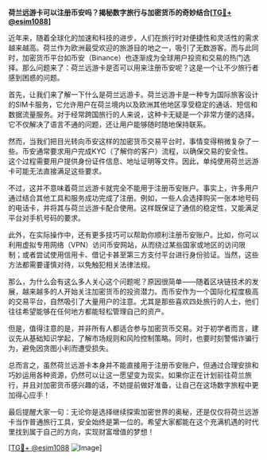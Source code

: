 **荷兰远游卡可以注册币安吗？揭秘数字旅行与加密货币的奇妙结合[[TG💪+ @esim1088](https://t.me/s/esim1088)]**

近年来，随着全球化的加速和科技的进步，人们在旅行时对便捷性和灵活性的需求越来越高。荷兰作为欧洲最受欢迎的旅游目的地之一，吸引了无数游客。而与此同时，加密货币平台如币安（Binance）也逐渐成为全球用户投资和交易的热门选择。那么问题来了：荷兰远游卡是否可以用来注册币安呢？这是一个让不少旅行者感到困惑的问题。

首先，让我们来了解一下什么是荷兰远游卡。荷兰远游卡是一种专为国际旅客设计的SIM卡服务，它允许用户在荷兰境内以及欧洲其他地区享受稳定的通话、短信和数据流量服务。对于经常跨国旅行的人来说，这种卡无疑是一个非常方便的选择。它不仅解决了语言不通的问题，还让用户能够随时随地保持联系。

然而，当我们把目光转向币安这样的加密货币交易平台时，事情变得稍微复杂了一些。币安通常要求用户完成KYC（了解你的客户）流程，以确保交易的安全性。这个过程需要用户提供身份证件信息、地址证明等文件。因此，单纯使用荷兰远游卡可能无法直接满足这些要求。

不过，这并不意味着荷兰远游卡就完全不能用于注册币安账户。事实上，许多用户通过结合其他工具和服务成功完成了注册。例如，一些人会选择购买一张本地号码的电话卡，并将其与荷兰远游卡配合使用。这样既保证了通信的稳定性，又能满足平台对手机号码的要求。

此外，在实际操作中，还有更多技巧可以帮助你顺利注册币安账户。比如，你可以利用虚拟专用网络（VPN）访问币安网站，从而绕过某些国家或地区的访问限制；或者尝试使用信用卡、借记卡甚至第三方支付平台进行身份验证。当然，这些方法都需要谨慎对待，以免触犯相关法律法规。

那么，为什么会有这么多人关心这个问题呢？原因很简单——随着区块链技术的发展，越来越多的人开始关注加密货币的投资潜力。而币安作为一个国际化程度极高的交易平台，自然吸引了大量用户的注意。尤其是那些喜欢四处旅行的人士，他们往往希望能够在任何地方都能轻松管理自己的资产。

但是，值得注意的是，并非所有人都适合参与加密货币交易。对于初学者而言，建议先从基础知识学起，了解市场规则和风险控制策略。同时，也要时刻警惕诈骗行为，避免因贪图小利而遭受损失。

总而言之，虽然荷兰远游卡本身并不能直接用于注册币安账户，但通过合理安排和巧妙运用各种资源，仍然可以让这一愿望变为现实。如果你正在计划前往荷兰旅行，并且对加密货币感兴趣的话，不妨提前做好准备，让自己在这场数字旅程中更加得心应手！

最后提醒大家一句：无论你是选择继续探索加密世界的奥秘，还是仅仅将荷兰远游卡当作普通旅行工具，安全始终是第一位的。希望大家都能在这个充满机遇的时代里找到属于自己的方向，实现财富增值的梦想！

[[TG💪+ @esim1088](https://t.me/s/esim1088) ![Image](https://i.postimg.cc/4NQfJmqS/Snipaste-2025-05-13-00-14-12.png)]